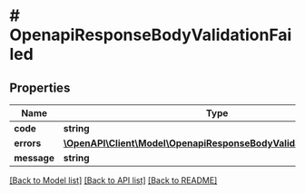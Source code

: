 # # OpenapiResponseBodyValidationFailed

## Properties

Name | Type | Description | Notes
------------ | ------------- | ------------- | -------------
**code** | **string** |  | [optional]
**errors** | [**\OpenAPI\Client\Model\OpenapiResponseBodyValidationFailedErrors**](OpenapiResponseBodyValidationFailedErrors.md) |  | [optional]
**message** | **string** |  | [optional]

[[Back to Model list]](../../README.md#models) [[Back to API list]](../../README.md#endpoints) [[Back to README]](../../README.md)
